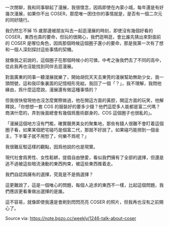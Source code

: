 一次閒聊，我和同事聊起了漫展，我很懷念，因爲即使在內蒙小城，每年還是有好幾次漫展，如果你不出 COSER，那麼唯一困住你的事情就是，是否有一個二次元的同好隨行。

我仍然忘不掉 15 歲那邊被朋友叫去一起逛漫展的時刻，即使沒有幾個好看的 COSER，東西也貴的要命，但玩的很開心，我們逛啊逛，會比誰先猜出來對面前的 COSER 是哪位角色，因爲那個時候這個圈子還小的要命，那是我第一次有了想和一個人深刻探討這些事情的契機。

就像我之前說的，這個圈子在那個時候小的可憐，中考之後我們去了不同的高中，從此我再也沒能找到同伴去逛漫展。

對面廣東的同事一聽漫展就樂了，開始胡侃天天去東莞的漫展幫助無助少女，我一頭問號，這和我印象裏面的記憶相形見絀，我回了一個「？」，我不理解，我問他緣由，爲什麼這麼說，漫展還有做這種事情的？

但我很快發現他也沒怎麼實際做過，他在開這方面的黃腔，開這方面的玩笑，他解釋說，「你想想一套 COS 的服裝好的要多少錢？他們這麼多人能都是富二代嗎？商演什麼的，弄到後面總會有幾個爲藝術獻身的，COS 這個圈子也很亂的」。

「漫展這個地方沒有門檻，確實靚男美女的聚集地，那些有錢人很難不會盯着這個圈子看，如果某個肥宅碰巧是個富二代，那就不好說了。如果碰巧能撈到一個金主，下半輩子就不用愁了，何樂不爲呢？」

我很難反駁這樣的觀點，因爲他說的也是現實。

現代社會爲男性、女性鬆綁，提倡自由戀愛，看似我們擁有了全部的選擇，但還是逃不過被這些暗流湧動的東西拘束，被這些東西推着走。

我們自認爲擁有的選擇，究竟是不是僞選擇？

這更難說了，這是一個唯心的問題，每個人追求的東西不一樣，比起這個問題，我們應該更看重做出選擇的是誰。

這不容易，就像即使我還是會刷到閃閃亮亮 COSER 的照片，但我再也沒有之前開心了。

Source via: https://note.bgzo.cc/weekly/1246-talk-about-coser
